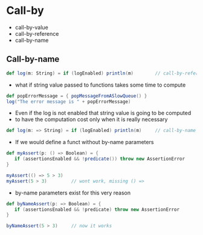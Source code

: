 # Call-by

- call-by-value
- call-by-reference
- call-by-name

## Call-by-name

```scala
def log(m: String) = if (logEnabled) println(m)        // call-by-reference
```

- what if string value passed to functions takes some time to compute

```scala
def popErrorMessage = { popMessageFromASlowQueue() }
log("The error message is " + popErrorMessage)
```

- Even if the log is not enabled that string value is going to be computed
- to have the computation cost only when it is really necessary

```scala
def log(m: => String) = if (logEnabled) println(m)     // call-by-name
```

- If we would define a funct without by-name parameters

```scala
def myAssert(p: () => Boolean) = {
   if (assertionsEnabled && !predicate()) throw new AssertionError
}

myAssert(() => 5 > 3)
myAssert(5 > 3)         // wont work, missing () =>
```

- by-name parameters exist for this very reason

```scala
def byNameAssert(p: => Boolean) = {
   if (assertionsEnabled && !predicate) throw new AssertionError
}

byNameAssert(5 > 3)     // now it works
```
